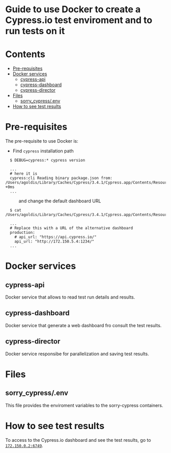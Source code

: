 # Guide to use Docker to create a Cypress.io test enviroment and to run tests on it

# Contents
* [Pre-requisites](#pre-requisites)
* [Docker services](#docker-services)
  - [cypress-api](#cypress-api)
  - [cypress-dashboard](#cypress-dashboard)
  - [cypress-director](#cypress-director)
* [Files](#files)
  - [sorry_cypress/.env](#sorrycypressenv)
* [How to see test results](#how-to-see-test-results)

# Pre-requisites
The pre-requisite to use Docker is:
* Find `cypress` installation path
```
  $ DEBUG=cypress:* cypress version

  ...
  # here it is
  cypress:cli Reading binary package.json from: /Users/agoldis/Library/Caches/Cypress/3.4.1/Cypress.app/Contents/Resources/app/package.json +0ms
  ...
```
&emsp;&emsp;&emsp;and change the default dashboard URL
```
  $ cat /Users/agoldis/Library/Caches/Cypress/3.4.1/Cypress.app/Contents/Resources/app/packages/server/config/app.yml

  ...
  # Replace this with a URL of the alternative dashboard
  production:
    # api_url: "https://api.cypress.io/"
    api_url: "http://172.150.5.4:1234/"
  ...
```

# Docker services
## cypress-api
Docker service that allows to read test run details and results.

## cypress-dashboard
Docker service that generate a web dashboard fro consult the test results.

## cypress-director
Docker service responsibe for parallelization and saving test results.

# Files
## sorry_cypress/.env
This file provides the enviroment variables to the sorry-cypress containers.

# How to see test results
To access to the Cypress.io dashboard and see the test results, go to [`172.150.0.2:6749`](http://172.150.0.2:6749/).
